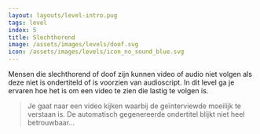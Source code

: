 ```yaml
---
layout: layouts/level-intro.pug
tags: level
index: 5
title: Slechthorend
image: /assets/images/levels/doof.svg
icon: /assets/images/levels/icon_no_sound_blue.svg
---
```


Mensen die slechthorend of doof zijn kunnen video of audio niet volgen als deze niet is ondertiteld of is voorzien van audioscript. In dit level ga je ervaren hoe het is om een video te zien die lastig te volgen is.

> Je gaat naar een video kijken waarbij de geïnterviewde moeilijk te verstaan is. De automatisch gegenereerde ondertitel blijkt niet heel betrouwbaar...
